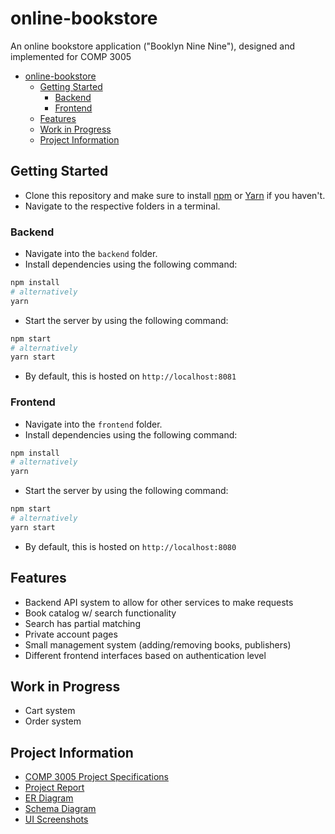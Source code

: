 # online-bookstore

An online bookstore application ("Booklyn Nine Nine"), designed and implemented for COMP 3005

- [online-bookstore](#online-bookstore)
  - [Getting Started](#getting-started)
    - [Backend](#backend)
    - [Frontend](#frontend)
  - [Features](#features)
  - [Work in Progress](#work-in-progress)
  - [Project Information](#project-information)

## Getting Started

- Clone this repository and make sure to install [npm](https://docs.npmjs.com/cli/init) or [Yarn](https://yarnpkg.com/lang/en/docs/cli/create/) if you haven't.
- Navigate to the respective folders in a terminal.

### Backend

- Navigate into the `backend` folder.
- Install dependencies using the following command:

```bash
npm install
# alternatively
yarn
```

- Start the server by using the following command:

```bash
npm start
# alternatively
yarn start
```

- By default, this is hosted on `http://localhost:8081`

### Frontend

- Navigate into the `frontend` folder.
- Install dependencies using the following command:

```bash
npm install
# alternatively
yarn
```

- Start the server by using the following command:

```bash
npm start
# alternatively
yarn start
```

- By default, this is hosted on `http://localhost:8080`

## Features

- Backend API system to allow for other services to make requests
- Book catalog w/ search functionality
- Search has partial matching
- Private account pages
- Small management system (adding/removing books, publishers)
- Different frontend interfaces based on authentication level

## Work in Progress

- Cart system
- Order system

## Project Information

- [COMP 3005 Project Specifications](resources/Project_COMP_3005_W20.pdf)
- [Project Report](resources/report/project_report.pdf)
- [ER Diagram](resources/er-diagram_current.png)
- [Schema Diagram](resources/schema-diagram_current.png)
- [UI Screenshots](resources/ui_screenshots/3005UISCREENSHOTS.pdf)
